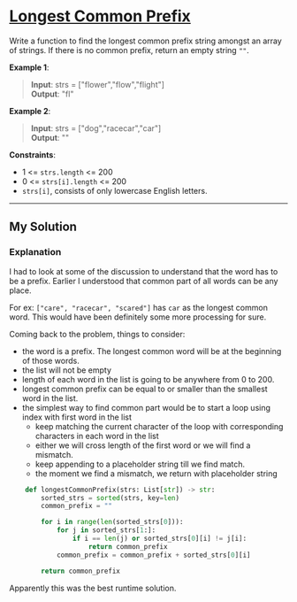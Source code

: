# [Longest Common Prefix](https://leetcode.com/problems/longest-common-prefix/)

Write a function to find the longest common prefix string amongst an array of strings. If there is no common prefix, return an empty string `""`.

__Example 1__:
> __Input__: strs = ["flower","flow","flight"]</br>
> __Output__: "fl"

__Example 2__:
> __Input__: strs = ["dog","racecar","car"]</br>
> __Output__: ""

__Constraints__:
- 1 <= `strs.length` <= 200
- 0 <= `strs[i].length` <= 200
- `strs[i]`, consists of only lowercase English letters.

***
## My Solution

### Explanation
I had to look at some of the discussion to understand that the word has to be a prefix. Earlier I understood that common part of all words can be any place.

For ex: `["care", "racecar", "scared"]` has `car` as the longest common word. This would have been definitely some more processing for sure.

Coming back to the problem, things to consider:
- the word is a prefix. The longest common word will be at the beginning of those words.
- the list will not be empty
- length of each word in the list is going to be anywhere from 0 to 200.
- longest common prefix can be equal to or smaller than the smallest word in the list.
- the simplest way to find common part would be to start a loop using index with first word in the list
  - keep matching the current character of the loop with corresponding characters in each word in the list
  - either we will cross length of the first word or we will find a mismatch.
  - keep appending to a placeholder string till we find match.
  - the moment we find a mismatch, we return with placeholder string

```python
    def longestCommonPrefix(strs: List[str]) -> str:
        sorted_strs = sorted(strs, key=len)
        common_prefix = ""

        for i in range(len(sorted_strs[0])):
            for j in sorted_strs[1:]:
                if i == len(j) or sorted_strs[0][i] != j[i]:
                    return common_prefix
            common_prefix = common_prefix + sorted_strs[0][i]

        return common_prefix
```

Apparently this was the best runtime solution.
